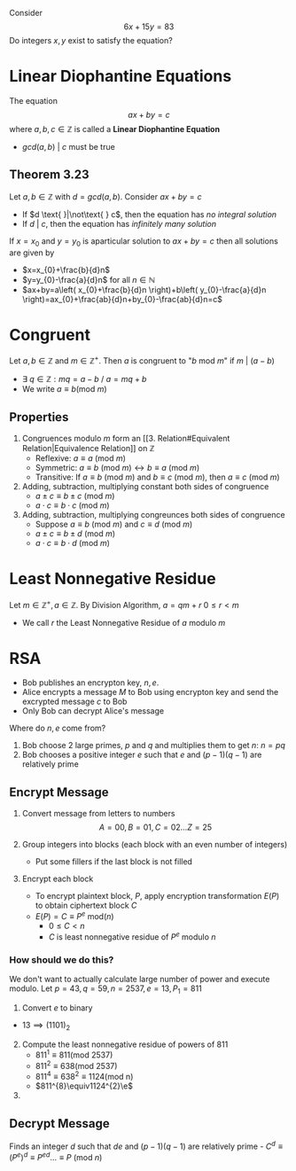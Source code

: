 Consider 
$$6x+15y=83$$
Do integers $x,y$ exist to satisfy the equation?

# Linear Diophantine Equations
The equation
$$ax+by=c$$
where $a,b,c\in\mathbb{Z}$ is called a **Linear Diophantine Equation**
- $gcd(a,b)\text{ | }c$ must be true

## Theorem 3.23
Let $a,b\in\mathbb{Z}$ with $d=gcd(a,b)$. Consider $ax+by=c$
- If $d \text{ }|\not\text{ } c$, then the equation has *no integral solution*
- If $d\text{ | }c$, then the equation has *infinitely many solution*

If $x=x_{0}$ and $y=y_{0}$ is aparticular solution to $ax+by=c$ then all solutions are given by
- $x=x_{0}+\frac{b}{d}n$
- $y=y_{0}-\frac{a}{d}n$
for all $n\in\mathbb{N}$
- $ax+by=a\left( x_{0}+\frac{b}{d}n \right)+b\left( y_{0}-\frac{a}{d}n \right)=ax_{0}+\frac{ab}{d}n+by_{0}-\frac{ab}{d}n=c$

# Congruent
Let $a,b\in\mathbb{Z}$ and $m\in\mathbb{Z}^{+}$.
Then $a$ is congruent to "$b\text{ mod } m$" if $m\text{ | }(a-b)$
- $\exists \text{ }q\in\mathbb{Z}:mq=a-b\text{ / }a=mq+b$
- We write $a\equiv b(\text{mod }m)$

## Properties
1. Congruences modulo $m$ form an [[3. Relation#Equivalent Relation|Equivalence Relation]] on $\mathbb{Z}$
	- Reflexive: $a\equiv a\text{ (mod } m)$
	- Symmetric: $a\equiv b\text{ (mod } m)\leftrightarrow b\equiv a\text{ (mod } m)$
	- Transitive: If $a\equiv b\text{ (mod }m)$ and $b\equiv c\text{ (mod } m)$, then $a\equiv c\text{ (mod } m)$
2. Adding, subtraction, multiplying constant both sides of congruence
	- $a\pm c\equiv b\pm c\text{ (mod }m)$
	- $a\cdot c\equiv b\cdot c\text{ (mod }m)$
3. Adding, subtraction, multiplying congreunces both sides of congruence
	- Suppose $a\equiv b\text{ (mod }m)$ and $c\equiv d\text{ (mod }m)$
	- $a\pm c\equiv b\pm d\text{ (mod }m)$
	- $a\cdot c\equiv b\cdot d\text{ (mod }m)$

# Least Nonnegative Residue
Let $m\in\mathbb{Z}^{+}, a\in\mathbb{Z}$. By Division Algorithm, $a=qm+r$ $0\leq r<m$
- We call $r$ the Least Nonnegative Residue of $a$ modulo $m$

# RSA
- Bob publishes an encrypton key, $n,e$. 
- Alice encrypts a message $M$ to Bob using encrypton key and send the excrypted message $c$ to Bob
- Only Bob can decrypt Alice's message

Where do $n,e$ come from?
1) Bob choose 2 large primes, $p$ and $q$ and multiplies them to get $n$: $n=pq$
2) Bob chooses a positive integer $e$ such that $e$ and $(p-1)(q-1)$ are relatively prime

## Encrypt Message
1. Convert message from letters to numbers
$$A=00, B=01, C=02\dots Z=25$$
2. Group integers into blocks (each block with an even number of integers)
	- Put some fillers if the last block is not filled

3. Encrypt each block
	- To encrypt plaintext block, $P$, apply encryption transformation $E(P)$ to obtain ciphertext block $C$
	- $E(P)=C\equiv P^{e}\text{ mod(}n)$
		- $0\leq C <n$
		- $C$ is least nonnegative residue of $P^{e}$ modulo $n$

### How should we do this?
We don't want to actually calculate large number of power and execute modulo.
Let $p=43, q=59, n=2537, e=13, P_{1}=811$

1) Convert $e$ to binary
- $13\implies (1101)_{2}$
2) Compute the least nonnegative residue of powers of 811
	- $811^{1}\equiv811(\text{mod 2537})$
	- $811^{2}\equiv638(\text{mod 2537})$
	- $811^{4}\equiv 638^{2}\equiv 1124 (\text{mod n})$
	- $811^{8}\equiv1124^{2}\e$
1) 


## Decrypt Message
Finds an integer $d$ such that $de$ and $(p-1)(q-1)$ are relatively prime
	- $C^{d}\equiv (P^{e})^{d}\equiv P^{ed}\dots \equiv P \text{ (mod }n)$


